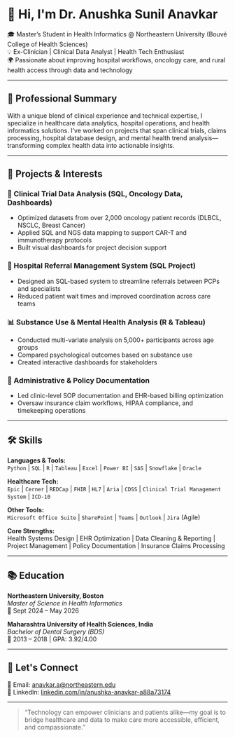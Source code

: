 # 👋 Hi, I'm Dr. Anushka Sunil Anavkar

🎓 Master’s Student in Health Informatics @ Northeastern University (Bouvé College of Health Sciences)  
💡 Ex-Clinician | Clinical Data Analyst | Health Tech Enthusiast  
🌍 Passionate about improving hospital workflows, oncology care, and rural health access through data and technology

---

## 💼 Professional Summary

With a unique blend of clinical experience and technical expertise, I specialize in healthcare data analytics, hospital operations, and health informatics solutions. I’ve worked on projects that span clinical trials, claims processing, hospital database design, and mental health trend analysis—transforming complex health data into actionable insights.

---

## 🔬 Projects & Interests

### 🧬 Clinical Trial Data Analysis (SQL, Oncology Data, Dashboards)
- Optimized datasets from over 2,000 oncology patient records (DLBCL, NSCLC, Breast Cancer)
- Applied SQL and NGS data mapping to support CAR-T and immunotherapy protocols
- Built visual dashboards for project decision support

### 🏥 Hospital Referral Management System (SQL Project)
- Designed an SQL-based system to streamline referrals between PCPs and specialists
- Reduced patient wait times and improved coordination across care teams

### 📊 Substance Use & Mental Health Analysis (R & Tableau)
- Conducted multi-variate analysis on 5,000+ participants across age groups
- Compared psychological outcomes based on substance use
- Created interactive dashboards for stakeholders

### 📁 Administrative & Policy Documentation
- Led clinic-level SOP documentation and EHR-based billing optimization
- Oversaw insurance claim workflows, HIPAA compliance, and timekeeping operations

---

## 🛠️ Skills

**Languages & Tools:**  
`Python` | `SQL` | `R` | `Tableau` | `Excel` | `Power BI` | `SAS` | `Snowflake` | `Oracle`

**Healthcare Tech:**  
`Epic` | `Cerner` | `REDCap` | `FHIR` | `HL7` | `Aria` | `CDSS` | `Clinical Trial Management System` | `ICD-10`

**Other Tools:**  
`Microsoft Office Suite` | `SharePoint` | `Teams` | `Outlook` | `Jira` (Agile)

**Core Strengths:**  
Health Systems Design | EHR Optimization | Data Cleaning & Reporting | Project Management | Policy Documentation | Insurance Claims Processing

---

## 📚 Education

**Northeastern University, Boston**  
*Master of Science in Health Informatics*  
📅 Sept 2024 – May 2026

**Maharashtra University of Health Sciences, India**  
*Bachelor of Dental Surgery (BDS)*  
📅 2013 – 2018 | GPA: 3.92/4.00

---

## 🔗 Let's Connect

📧 Email: anavkar.a@northeastern.edu  
🔗 LinkedIn: [linkedin.com/in/anushka-anavkar-a88a73174](https://www.linkedin.com/in/anushka-anavkar-a88a73174)  


---

> “Technology can empower clinicians and patients alike—my goal is to bridge healthcare and data to make care more accessible, efficient, and compassionate.”
